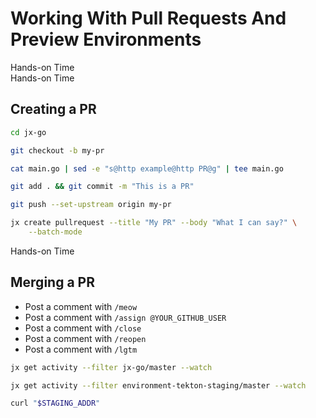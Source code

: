 <!-- .slide: class="center dark" -->
<!-- .slide: data-background="img/hands-on.jpg" -->
# Working With Pull Requests And Preview Environments

<div class="label">Hands-on Time</div>


<!-- .slide: class="dark" -->
<div class="eyebrow"> </div>
<div class="label">Hands-on Time</div>

## Creating a PR

```bash
cd jx-go

git checkout -b my-pr

cat main.go | sed -e "s@http example@http PR@g" | tee main.go

git add . && git commit -m "This is a PR"

git push --set-upstream origin my-pr

jx create pullrequest --title "My PR" --body "What I can say?" \
    --batch-mode
```


<!-- .slide: class="dark" -->
<div class="eyebrow"> </div>
<div class="label">Hands-on Time</div>

## Merging a PR

* Post a comment with `/meow`
* Post a comment with `/assign @YOUR_GITHUB_USER`
* Post a comment with `/close`
* Post a comment with `/reopen`
* Post a comment with `/lgtm`

```bash
jx get activity --filter jx-go/master --watch

jx get activity --filter environment-tekton-staging/master --watch

curl "$STAGING_ADDR"
```
